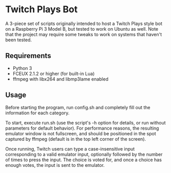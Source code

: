# Twitch Plays Bot

A 3-piece set of scripts originally intended to host a Twitch Plays style bot on a Raspberry Pi 3 Model B, but tested to work on Ubuntu as well. Note that the project may require some tweaks to work on systems that haven't been tested.

## Requirements

* Python 3
* FCEUX 2.1.2 or higher (for built-in Lua)
* ffmpeg with libx264 and libmp3lame enabled

## Usage

Before starting the program, run config.sh and completely fill out the information for each category.
        
To start, execute run.sh (use the script's -h option for details, or run without parameters for default behavior). For performance reasons, the resulting emulator window is not fullscreen, and should be positioned in the spot captured by ffmpeg (default is in the top left corner of the screen).

Once running, Twitch users can type a case-insensitive input corresponding to a valid emulator input, optionally followed by the number of times to press the input. The choice is voted for, and once a choice has enough votes, the input is sent to the emulator.
